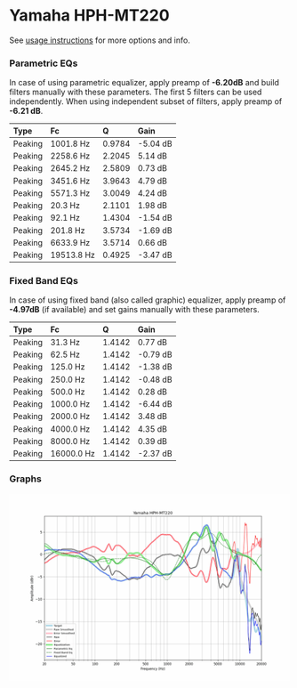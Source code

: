 # Yamaha HPH-MT220
See [usage instructions](https://github.com/jaakkopasanen/AutoEq#usage) for more options and info.

### Parametric EQs
In case of using parametric equalizer, apply preamp of **-6.20dB** and build filters manually
with these parameters. The first 5 filters can be used independently.
When using independent subset of filters, apply preamp of **-6.21 dB**.

| Type    | Fc         |      Q | Gain     |
|:--------|:-----------|:-------|:---------|
| Peaking | 1001.8 Hz  | 0.9784 | -5.04 dB |
| Peaking | 2258.6 Hz  | 2.2045 | 5.14 dB  |
| Peaking | 2645.2 Hz  | 2.5809 | 0.73 dB  |
| Peaking | 3451.6 Hz  | 3.9643 | 4.79 dB  |
| Peaking | 5571.3 Hz  | 3.0049 | 4.24 dB  |
| Peaking | 20.3 Hz    | 2.1101 | 1.98 dB  |
| Peaking | 92.1 Hz    | 1.4304 | -1.54 dB |
| Peaking | 201.8 Hz   | 3.5734 | -1.69 dB |
| Peaking | 6633.9 Hz  | 3.5714 | 0.66 dB  |
| Peaking | 19513.8 Hz | 0.4925 | -3.47 dB |

### Fixed Band EQs
In case of using fixed band (also called graphic) equalizer, apply preamp of **-4.97dB**
(if available) and set gains manually with these parameters.

| Type    | Fc         |      Q | Gain     |
|:--------|:-----------|:-------|:---------|
| Peaking | 31.3 Hz    | 1.4142 | 0.77 dB  |
| Peaking | 62.5 Hz    | 1.4142 | -0.79 dB |
| Peaking | 125.0 Hz   | 1.4142 | -1.38 dB |
| Peaking | 250.0 Hz   | 1.4142 | -0.48 dB |
| Peaking | 500.0 Hz   | 1.4142 | 0.28 dB  |
| Peaking | 1000.0 Hz  | 1.4142 | -6.44 dB |
| Peaking | 2000.0 Hz  | 1.4142 | 3.48 dB  |
| Peaking | 4000.0 Hz  | 1.4142 | 4.35 dB  |
| Peaking | 8000.0 Hz  | 1.4142 | 0.39 dB  |
| Peaking | 16000.0 Hz | 1.4142 | -2.37 dB |

### Graphs
![](./Yamaha%20HPH-MT220.png)